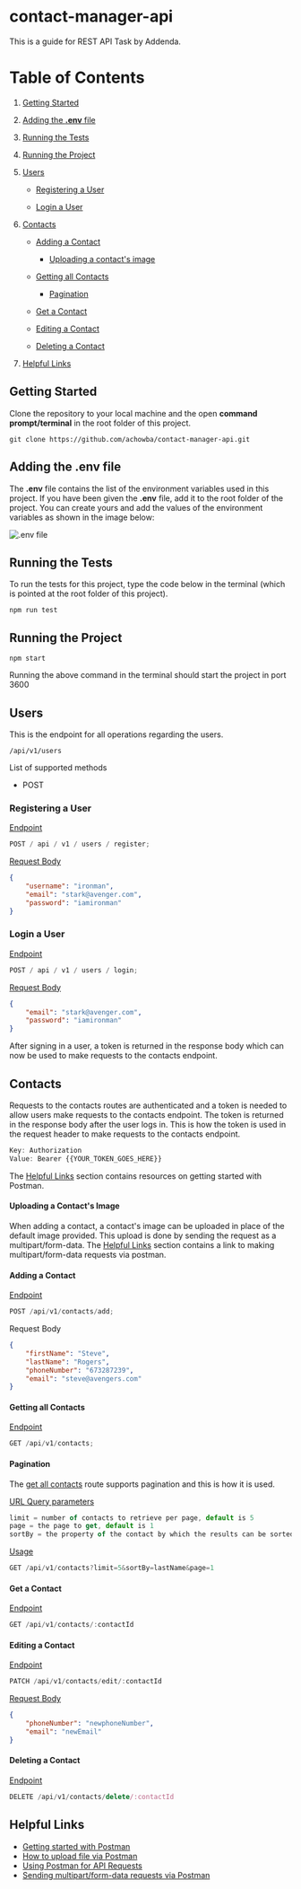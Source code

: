 # contact-manager-api

This is a guide for REST API Task by Addenda.

# Table of Contents

1. [Getting Started](#getting-started)

2. [Adding the **.env** file](#.env-file)

3. [Running the Tests](#tests)

4. [Running the Project](#run-project)

5. [Users](#users)

    - [Registering a User](#register)

    - [Login a User](#login)

6. [Contacts](#contacts)

    - [Adding a Contact](#add-contact)
        - [Uploading a contact's image](#upload-image)
    - [Getting all Contacts](#get-contacts)
        - [Pagination](#pagination)
    - [Get a Contact](#get-contact)

    - [Editing a Contact](#edit-contact)

    - [Deleting a Contact](#delete-contact)

7. [Helpful Links](#helpful-links)

## Getting Started<a name="getting-started"/>

Clone the repository to your local machine and the open **command prompt/terminal** in the root folder of this project.

```
git clone https://github.com/achowba/contact-manager-api.git
```

## Adding the **.env** file<a name=".env-file"/>

The **.env** file contains the list of the environment variables used in this project. If you have been given the **.env** file, add it to the root folder of the project. You can create yours and add the values of the environment variables as shown in the image below:

![.env file](https://res.cloudinary.com/achowba/image/upload/v1578864533/addenda-task/env_file.png)

## Running the Tests<a name="tests"/>

To run the tests for this project, type the code below in the terminal (which is pointed at the root folder of this project).

```npm
npm run test
```

## Running the Project<a name="run-project"/>

```
npm start
```

Running the above command in the terminal should start the project in port 3600

## Users<a name="users"/>

This is the endpoint for all operations regarding the users.

```
/api/v1/users
```

List of supported methods

-   POST

### Registering a User<a name="register"/>

<u>Endpoint</u>

```javascript
POST / api / v1 / users / register;
```

<u>Request Body</u>

```json
{
    "username": "ironman",
    "email": "stark@avenger.com",
    "password": "iamironman"
}
```

### Login a User<a name="login"/>

<u>Endpoint</u>

```javascript
POST / api / v1 / users / login;
```

<u>Request Body</u>

```json
{
    "email": "stark@avenger.com",
    "password": "iamironman"
}
```

After signing in a user, a token is returned in the response body which can now be used to make requests to the contacts endpoint.

## Contacts<a name="contacts"/>

Requests to the contacts routes are authenticated and a token is needed to allow users make requests to the contacts endpoint. The token is returned in the response body after the user logs in. This is how the token is used in the request header to make requests to the contacts endpoint.

```javascript
Key: Authorization
Value: Bearer {{YOUR_TOKEN_GOES_HERE}}
```

The [Helpful Links](#helpful-links) section contains resources on getting started with Postman.

#### Uploading a Contact's Image<a name="upload-image"/>

When adding a contact, a contact's image can be uploaded in place of the default image provided. This upload is done by sending the request as a multipart/form-data. The [Helpful Links](#helpful-links) section contains a link to making multipart/form-data requests via postman.

#### Adding a Contact<a name="add-contact"/>

<u>Endpoint</u>

```javascript
POST /api/v1/contacts/add;
```

Request Body

```json
{
    "firstName": "Steve",
    "lastName": "Rogers",
    "phoneNumber": "673287239",
    "email": "steve@avengers.com"
}
```

#### Getting all Contacts<a name="get-contacts"/>

<u>Endpoint</u>

```javascript
GET /api/v1/contacts;
```

#### Pagination<a name="pagination"/>

The [get all contacts](#get-contacts) route supports pagination and this is how it is used.

<u>URL Query parameters</u>

```javascript
limit = number of contacts to retrieve per page, default is 5
page = the page to get, default is 1
sortBy = the property of the contact by which the results can be sorted, default is "firstName"
```

<u>Usage</u>

```javascript
GET /api/v1/contacts?limit=5&sortBy=lastName&page=1
```

#### Get a Contact<a name="get-contact"/>

<u>Endpoint</u>

```javascript
GET /api/v1/contacts/:contactId
```

#### Editing a Contact<a name="edit-contact"/>

<u>Endpoint</u>

```javascript
PATCH /api/v1/contacts/edit/:contactId
```

<u>Request Body</u>

```json
{
    "phoneNumber": "newphoneNumber",
    "email": "newEmail"
}
```

#### Deleting a Contact<a name="delete-contact"/>

<u>Endpoint</u>

```javascript
DELETE /api/v1/contacts/delete/:contactId
```

## Helpful Links<a name="helpful-links"/>

-   [Getting started with Postman](#https://youtu.be/t5n07Ybz7yI)
-   [How to upload file via Postman](#https://youtu.be/c07IsbSNqfI)
-   [Using Postman for API Requests](#https://support.brightcove.com/use-postman-api-requests)
-   [Sending multipart/form-data requests via Postman](#https://www.youtube.com/watch?v=3vqvZmP28KE)
